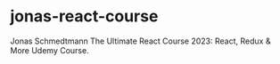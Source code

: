 # jonas-react-course
Jonas Schmedtmann The Ultimate React Course 2023: React, Redux &amp; More Udemy Course.
